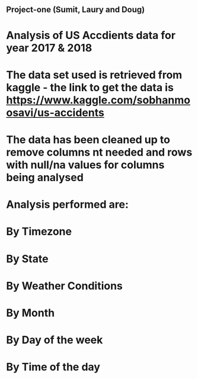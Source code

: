 ## Project-one (Sumit, Laury and Doug)

# Analysis of US Accdients data for year 2017 & 2018

# The data set used is retrieved from kaggle - the link to get the data is https://www.kaggle.com/sobhanmoosavi/us-accidents

# The data has been cleaned up to remove columns nt needed and rows with null/na values for columns being analysed 
# Analysis performed are: 
#                           By Timezone 
#                           By State
#                           By Weather Conditions
#                           By Month
#                           By Day of the week
#                           By Time of the day
